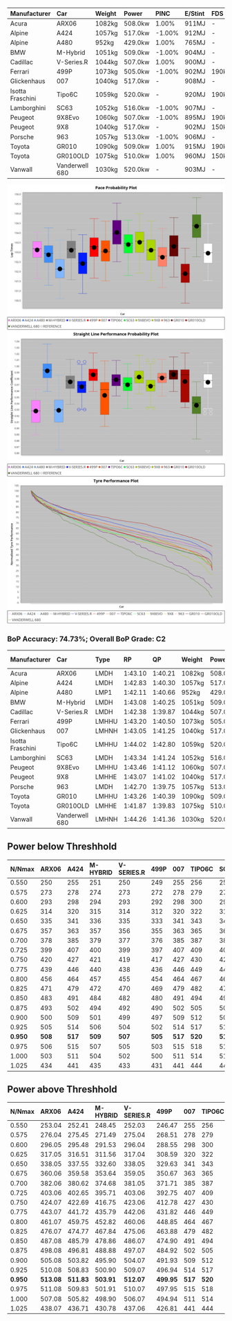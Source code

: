 | Manufacturer     | Car            | Weight | Power   | PINC    | E/Stint | FDS     |
|:-|:-|:-|:-|:-|:-|:-|
| Acura            | ARX06          | 1082kg | 508.0kw | 1.00%   | 911MJ   |    -    |
| Alpine           | A424           | 1057kg | 517.0kw | -1.00%  | 912MJ   |    -    |
| Alpine           | A480           | 952kg  | 429.0kw | 1.00%   | 765MJ   |    -    |
| BMW              | M-Hybrid       | 1051kg | 509.0kw | -1.00%  | 904MJ   |    -    |
| Cadillac         | V-Series.R     | 1044kg | 507.0kw | 1.00%   | 900MJ   |    -    |
| Ferrari          | 499P           | 1073kg | 505.0kw | -1.00%  | 902MJ   | 190kph  |
| Glickenhaus      | 007            | 1040kg | 517.0kw |    -    | 908MJ   |    -    |
| Isotta Fraschini | Tipo6C         | 1059kg | 520.0kw |    -    | 920MJ   | 190kph  |
| Lamborghini      | SC63           | 1052kg | 516.0kw | -1.00%  | 907MJ   |    -    |
| Peugeot          | 9X8Evo         | 1060kg | 507.0kw | -1.00%  | 895MJ   | 190kph  |
| Peugeot          | 9X8            | 1040kg | 517.0kw |    -    | 902MJ   | 150kph  |
| Porsche          | 963            | 1057kg | 513.0kw | -1.00%  | 906MJ   |    -    |
| Toyota           | GR010          | 1090kg | 509.0kw | 1.00%   | 915MJ   | 190kph  |
| Toyota           | GR010OLD       | 1075kg | 510.0kw | 1.00%   | 960MJ   | 150kph  |
| Vanwall          | Vanderwell 680 | 1030kg | 520.0kw |    -    | 903MJ   |    -    |

![PACECHART](./IMG/ACOMETHOD.png)
![STRAIGHTLINEPERFORMANCECHART](./IMG/ACOMETHOD_sp.png)
![TYREPERFORMANCECHART](./IMG/ACOMETHOD_tw.png)

### BoP Accuracy: 74.73%; Overall BoP Grade: C2
| Manufacturer     | Car            | Type  | RP      | QP      | Weight | Power¹  | Threshhold | PINC    | Power²   | E/Stint | AVG Vmax  | FDS     | RDLC | L/Stint | BOP-Grade | Model Accuracy | Model Points | Match% | SimDiff |
|:-|:-|:-|:-|:-|:-|:-|:-|:-|:-|:-|:-|:-|:-|:-|:-|:-|:-|:-|:-|
| Acura            | ARX06          | LMDH  | 1:43.10 | 1:40.21 | 1082kg | 508.0kw | 210.0kph   | 1.00%   | 513.10kw |  911MJ  | 285.46kph |    -    | 0.99 | 33      | +C1       | 100.00%        | 996          | 78.85% | #       |
| Alpine           | A424           | LMDH  | 1:42.83 | 1:40.30 | 1057kg | 517.0kw | 210.0kph   | -1.00%  | 511.80kw |  912MJ  | 296.69kph |    -    | 1.00 | 33      | -B1       | 100.00%        | 946          | 88.33% | -0.04   |
| Alpine           | A480           | LMP1  | 1:42.11 | 1:40.66 |  952kg | 429.0kw | 210.0kph   | 1.00%   | 433.30kw |  765MJ  | 285.25kph |    -    | 0.98 | 31      | -E2       | 97.08%         | 1727         | 54.11% | #       |
| BMW              | M-Hybrid       | LMDH  | 1:43.08 | 1:40.25 | 1051kg | 509.0kw | 210.0kph   | -1.00%  | 503.90kw |  904MJ  | 293.47kph |    -    | 1.01 | 33      | -A2       | 100.00%        | 1998         | 92.50% | +0.08   |
| Cadillac         | V-Series.R     | LMDH  | 1:42.38 | 1:39.87 | 1044kg | 507.0kw | 210.0kph   | 1.00%   | 512.10kw |  900MJ  | 292.97kph |    -    | 1.02 | 33      | -D1       | 98.11%         | 3991         | 68.10% | +0.44   |
| Ferrari          | 499P           | LMHHU | 1:43.20 | 1:40.50 | 1073kg | 505.0kw | 210.0kph   | -1.00%  | 500.00kw |  902MJ  | 293.68kph | 190kph  | 1.02 | 33      | +A2       | 98.72%         | 4180         | 93.00% | -0.07   |
| Glickenhaus      | 007            | LMHNH | 1:43.05 | 1:41.25 | 1040kg | 517.0kw | 210.0kph   |    -    | 517.00kw |  908MJ  | 291.96kph |    -    | 0.96 | 33      | ~A1       | 94.07%         | 2174         | 96.23% | #       |
| Isotta Fraschini | Tipo6C         | LMHHU | 1:44.02 | 1:42.80 | 1059kg | 520.0kw | 210.0kph   |    -    | 520.00kw |  920MJ  | 295.18kph | 190kph  | 1.05 | 33      | +Ω1       | 97.73%         | 129          | 26.46% | +0.38   |
| Lamborghini      | SC63           | LMDH  | 1:43.34 | 1:41.24 | 1052kg | 516.0kw | 210.0kph   | -1.00%  | 510.80kw |  907MJ  | 293.43kph |    -    | 1.04 | 33      | +B1       | 100.00%        | 784          | 87.42% | +0.10   |
| Peugeot          | 9X8Evo         | LMHHU | 1:43.46 | 1:41.12 | 1060kg | 507.0kw | 210.0kph   | -1.00%  | 501.90kw |  895MJ  | 294.00kph | 190kph  | 0.99 | 33      | +C1       | 100.00%        | 636          | 78.60% | #       |
| Peugeot          | 9X8            | LMHHE | 1:43.07 | 1:41.02 | 1040kg | 517.0kw | 210.0kph   |    -    | 517.00kw |  902MJ  | 293.43kph | 150kph  | 1.02 | 33      | ~A1       | 99.28%         | 4250         | 98.85% | +0.28   |
| Porsche          | 963            | LMDH  | 1:42.70 | 1:39.75 | 1057kg | 513.0kw | 210.0kph   | -1.00%  | 507.90kw |  906MJ  | 294.56kph |    -    | 1.00 | 33      | -B2       | 99.91%         | 11713        | 84.37% | +0.04   |
| Toyota           | GR010          | LMHHU | 1:43.26 | 1:40.39 | 1090kg | 509.0kw | 210.0kph   | 1.00%   | 514.10kw |  915MJ  | 293.97kph | 190kph  | 1.00 | 33      | +A2       | 99.90%         | 3123         | 90.28% | +0.10   |
| Toyota           | GR010OLD       | LMHHE | 1:41.87 | 1:39.83 | 1075kg | 510.0kw | 210.0kph   | 1.00%   | 515.10kw |  960MJ  | 293.22kph | 150kph  | 1.02 | 33      | -Ω1       | 100.00%        | 730          | 35.81% | #       |
| Vanwall          | Vanderwell 680 | LMHNH | 1:44.26 | 1:41.36 | 1030kg | 520.0kw | 210.0kph   |    -    | 520.00kw |  903MJ  | 290.24kph |    -    | 1.01 | 33      | +Ω1       | 95.99%         | 527          | 48.04% | #       |

## Power below Threshhold
| N/Nmax    | ARX06   | A424    | M-HYBRID | V-SERIES.R | 499P    | 007     | TIPO6C  | SC63    | 9X8EVO  | 9X8     | 963     | GR010   | GR010OLD | VANDERWELL 680 | ​     | RPM      | A480       |
|:-|:-|:-|:-|:-|:-|:-|:-|:-|:-|:-|:-|:-|:-|:-|:-|:-|:-|
|  0.550    |  250    |  255    |  251     |  250       |  249    |  255    |  256    |  254    |  250    |  255    |  253    |  251    |  251     |  256           |  ​    |   --     |  0.00      |
|  0.575    |  273    |  278    |  274     |  273       |  272    |  278    |  279    |  277    |  273    |  278    |  276    |  274    |  274     |  279           |  ​    |   --     |  0.00      |
|  0.600    |  293    |  298    |  294     |  293       |  292    |  298    |  300    |  298    |  293    |  298    |  296    |  294    |  295     |  300           |  ​    |   --     |  0.00      |
|  0.625    |  314    |  320    |  315     |  314       |  312    |  320    |  322    |  319    |  314    |  320    |  317    |  315    |  316     |  322           |  ​    |   --     |  0.00      |
|  0.650    |  335    |  341    |  336     |  335       |  333    |  341    |  343    |  340    |  335    |  341    |  338    |  336    |  337     |  343           |  ​    |   --     |  0.00      |
|  0.675    |  357    |  363    |  357     |  356       |  355    |  363    |  365    |  362    |  356    |  363    |  360    |  357    |  358     |  365           |  ​    |   --     |  0.00      |
|  0.700    |  378    |  385    |  379     |  377       |  376    |  385    |  387    |  384    |  377    |  385    |  382    |  379    |  380     |  387           |  ​    |   --     |  0.00      |
|  0.725    |  399    |  407    |  400     |  399       |  397    |  407    |  409    |  406    |  399    |  407    |  403    |  400    |  401     |  409           |  ​    |   --     |  0.00      |
|  0.750    |  420    |  427    |  421     |  419       |  417    |  427    |  430    |  427    |  419    |  427    |  424    |  421    |  422     |  430           |  ​    |   --     |  0.00      |
|  0.775    |  439    |  446    |  440     |  438       |  436    |  446    |  449    |  446    |  438    |  446    |  443    |  440    |  441     |  449           |  ​    |  5000    |  253.45    |
|  0.800    |  456    |  464    |  457     |  455       |  454    |  464    |  467    |  463    |  455    |  464    |  461    |  457    |  458     |  467           |  ​    |  5500    |  299.53    |
|  0.825    |  471    |  479    |  472     |  470       |  469    |  479    |  482    |  478    |  470    |  479    |  476    |  472    |  473     |  482           |  ​    |  6000    |  334.60    |
|  0.850    |  483    |  491    |  484     |  482       |  480    |  491    |  494    |  490    |  482    |  491    |  487    |  484    |  485     |  494           |  ​    |  6500    |  377.67    |
|  0.875    |  493    |  502    |  494     |  492       |  490    |  502    |  505    |  501    |  492    |  502    |  498    |  494    |  495     |  505           |  ​    |  7000    |  421.75    |
|  0.900    |  500    |  509    |  501     |  499       |  497    |  509    |  512    |  508    |  499    |  509    |  505    |  501    |  502     |  512           |  ​    |  7500    |  432.77    |
|  0.925    |  505    |  514    |  506     |  504       |  502    |  514    |  517    |  513    |  504    |  514    |  510    |  506    |  507     |  517           |  ​    |  8000    |  428.77    |
| **0.950** | **508** | **517** | **509**  | **507**    | **505** | **517** | **520** | **516** | **507** | **517** | **513** | **509** | **510**  | **520**        | **​** | **8500** | **431.77** |
|  0.975    |  506    |  515    |  507     |  505       |  503    |  515    |  518    |  514    |  505    |  515    |  511    |  507    |  508     |  518           |  ​    |  9000    |  215.38    |
|  1.000    |  503    |  511    |  504     |  502       |  500    |  511    |  514    |  510    |  502    |  511    |  507    |  504    |  505     |  514           |  ​    |   --     |  0.00      |
|  1.025    |  434    |  441    |  435     |  433       |  431    |  441    |  444    |  441    |  433    |  441    |  438    |  435    |  436     |  444           |  ​    |   --     |  0.00      |

## Power above Threshhold
| N/Nmax    | ARX06      | A424       | M-HYBRID   | V-SERIES.R | 499P       | 007     | TIPO6C  | SC63       | 9X8EVO     | 9X8     | 963        | GR010      | GR010OLD   | VANDERWELL 680 | ​     | RPM      | A480       |
|:-|:-|:-|:-|:-|:-|:-|:-|:-|:-|:-|:-|:-|:-|:-|:-|:-|:-|
|  0.550    |  253.04    |  252.41    |  248.45    |  252.03    |  246.47    |  255    |  256    |  251.41    |  247.46    |  255    |  250.43    |  253.04    |  254.05    |  256           |  ​    |   --     |  0.00      |
|  0.575    |  276.04    |  275.45    |  271.49    |  275.04    |  268.51    |  278    |  279    |  274.45    |  270.50    |  278    |  273.47    |  276.05    |  277.05    |  279           |  ​    |   --     |  0.00      |
|  0.600    |  296.05    |  295.48    |  291.53    |  296.04    |  288.55    |  298    |  300    |  295.49    |  290.54    |  298    |  293.50    |  297.05    |  297.06    |  300           |  ​    |   --     |  0.00      |
|  0.625    |  317.05    |  316.51    |  311.56    |  317.04    |  308.59    |  320    |  322    |  316.52    |  310.58    |  320    |  314.54    |  318.06    |  319.06    |  322           |  ​    |   --     |  0.00      |
|  0.650    |  338.05    |  337.55    |  332.60    |  338.05    |  329.63    |  341    |  343    |  337.56    |  331.61    |  341    |  335.57    |  339.06    |  340.07    |  343           |  ​    |   --     |  0.00      |
|  0.675    |  360.06    |  359.58    |  353.64    |  359.05    |  350.67    |  363    |  365    |  358.59    |  352.65    |  363    |  356.61    |  361.06    |  362.07    |  365           |  ​    |   --     |  0.00      |
|  0.700    |  382.06    |  380.62    |  374.68    |  381.05    |  371.71    |  385    |  387    |  380.63    |  373.69    |  385    |  377.65    |  383.07    |  383.07    |  387           |  ​    |   --     |  0.00      |
|  0.725    |  403.06    |  402.65    |  395.71    |  403.06    |  392.75    |  407    |  409    |  401.66    |  394.73    |  407    |  399.68    |  404.07    |  405.08    |  409           |  ​    |   --     |  0.00      |
|  0.750    |  424.07    |  422.69    |  416.75    |  423.06    |  412.78    |  427    |  430    |  422.70    |  414.77    |  427    |  419.72    |  425.07    |  426.08    |  430           |  ​    |   --     |  0.00      |
|  0.775    |  443.07    |  441.72    |  435.79    |  442.06    |  431.82    |  446    |  449    |  441.73    |  433.80    |  446    |  438.75    |  444.08    |  445.09    |  449           |  ​    |  5000    |  253.45    |
|  0.800    |  461.07    |  459.75    |  452.82    |  460.06    |  448.85    |  464    |  467    |  458.75    |  450.84    |  464    |  455.78    |  462.08    |  463.09    |  467           |  ​    |  5500    |  299.53    |
|  0.825    |  476.07    |  474.77    |  467.84    |  475.06    |  463.88    |  479    |  482    |  473.78    |  465.86    |  479    |  470.81    |  477.08    |  478.09    |  482           |  ​    |  6000    |  334.60    |
|  0.850    |  487.08    |  485.79    |  478.86    |  486.07    |  474.90    |  491    |  494    |  485.80    |  476.88    |  491    |  482.83    |  488.09    |  489.09    |  494           |  ​    |  6500    |  377.67    |
|  0.875    |  498.08    |  496.81    |  488.88    |  497.07    |  484.92    |  502    |  505    |  495.82    |  486.90    |  502    |  492.84    |  499.09    |  500.10    |  505           |  ​    |  7000    |  421.75    |
|  0.900    |  505.08    |  503.82    |  495.90    |  504.07    |  491.93    |  509    |  512    |  502.83    |  493.92    |  509    |  499.86    |  506.09    |  507.10    |  512           |  ​    |  7500    |  432.77    |
|  0.925    |  510.08    |  508.83    |  500.90    |  509.07    |  496.94    |  514    |  517    |  507.84    |  498.92    |  514    |  504.86    |  511.09    |  512.10    |  517           |  ​    |  8000    |  428.77    |
| **0.950** | **513.08** | **511.83** | **503.91** | **512.07** | **499.95** | **517** | **520** | **510.84** | **501.93** | **517** | **507.87** | **514.09** | **515.10** | **520**        | **​** | **8500** | **431.77** |
|  0.975    |  511.08    |  509.83    |  501.91    |  510.07    |  497.95    |  515    |  518    |  508.84    |  499.93    |  515    |  505.87    |  512.09    |  513.10    |  518           |  ​    |  9000    |  215.38    |
|  1.000    |  507.08    |  505.82    |  498.90    |  506.07    |  494.94    |  511    |  514    |  505.83    |  496.92    |  511    |  502.86    |  508.09    |  509.10    |  514           |  ​    |   --     |  0.00      |
|  1.025    |  438.07    |  436.71    |  430.78    |  437.06    |  426.81    |  441    |  444    |  436.72    |  428.79    |  441    |  433.74    |  439.08    |  440.09    |  444           |  ​    |   --     |  0.00      |
